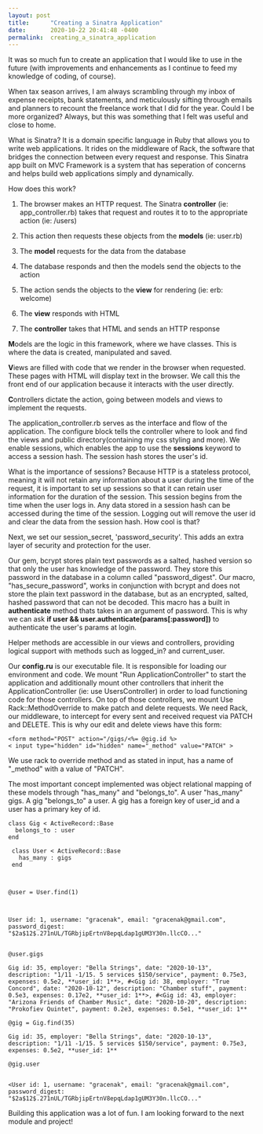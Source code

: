 ```yaml
---
layout: post
title:      "Creating a Sinatra Application"
date:       2020-10-22 20:41:48 -0400
permalink:  creating_a_sinatra_application
---
```



It was so much fun to create an application that I would like to use in the future (with improvements and enhancements as I continue to feed my knowledge of coding, of course). 

When tax season arrives, I am always scrambling through my inbox of expense receipts, bank statements, and meticulously sifting through emails and planners to recount the freelance work that I did for the year. Could I be more organized? Always, but this was something that I felt was useful and close to home.

What is Sinatra? It is a domain specific language in Ruby that allows you to write web applications. It rides on the middleware of Rack, the software that bridges the connection between every request and response. 
This Sinatra app built on MVC Framework is a system that has seperation of concerns and helps build web applications simply and dynamically.

How does this work?

1. The browser makes an HTTP request. The Sinatra **controller** (ie: app_controller.rb)  takes that request and routes it to to the appropriate action (ie: /users)

2. This action then requests these objects from the **models** (ie: user.rb) 

3. The **model** requests for the data from the database

4. The database responds and then the models send the objects to the action

5. The action sends the objects to the **view** for rendering (ie: erb: welcome)

6. The **view** responds with HTML

7.  The **controller** takes that HTML and sends an HTTP response

**M**odels are the logic in this framework, where we have classes. This is where the data is created, manipulated and saved.

**V**iews are filled with code that we render in the browser when requested. These pages with HTML will display text in the browser. We call this the front end of our application because it interacts with the user directly.

**C**ontrollers dictate the action, going between models and views to implement the requests.

The application_controller.rb serves as the interface and flow of the application. The configure block tells the controller where to look and find the views and public directory(containing my css styling and more). We enable sessions, which enables the app to use the **sessions** keyword to access a session hash. The session hash stores the user's id. 

What is the importance of sessions? Because HTTP is a stateless protocol, meaning it will not retain any information about a user during the time of the request, it is important to set up sessions so that it can retain user information for the duration of the session. This session begins from the time when the user logs in. Any data stored in a session hash can be accessed  during the time of the session. Logging out will remove the user id and clear the data from the session hash. How cool is that? 

Next, we set our session_secret, 'password_security'. This adds an extra layer of security and protection for the user. 

Our gem, bcrypt stores plain text passwords as a salted, hashed version so that only the user has knowledge of the password. They store this password in the database in a column called "password_digest". Our macro, "has_secure_password", works in conjunction with bcrypt and does not store the plain text password in the database, but as an encrypted, salted, hashed password that can not be decoded. This macro has a built in **authenticate** method thats takes in an argument of password. This is why we can ask 
**if user && user.authenticate(params[:password])** to authenticate the user's params at login.


Helper methods are accessible in our views and controllers, providing logical support with methods such as logged_in? and current_user.

Our **config.ru** is our executable file. It is responsible for loading our environment and code.  We mount "Run ApplicationController" to start the application and additionally mount other controllers that inherit the ApplicationController  (ie: use UsersController) in order to load functioning code for those controllers. On top of those controllers, we mount Use Rack::MethodOverride to make patch and delete requests. We need Rack, our middleware, to intercept for every sent and received request via PATCH and DELETE. This is why our edit and delete views have this form:

```
<form method="POST" action="/gigs/<%= @gig.id %>
< input type="hidden" id="hidden" name="_method" value="PATCH" > 
```


We use rack to override method and as stated in input, has a name of "_method"  with a value of "PATCH".

The most important concept implemented was object relational mapping of these models through "has_many" and "belongs_to". A user "has_many" gigs. A gig "belongs_to" a user. A gig has a foreign key of user_id and a user has a primary key of id.

```
class Gig < ActiveRecord::Base
  belongs_to : user	
end

 class User < ActiveRecord::Base
   has_many : gigs 
 end



@user = User.find(1)



User id: 1, username: "gracenak", email: "gracenak@gmail.com", password_digest:
"$2a$12$.271nUL/TGRbjipErtnV8epqLdap1gUM3Y30n.llcCO..."


@user.gigs

Gig id: 35, employer: "Bella Strings", date: "2020-10-13", description: "1/11 -1/15. 5 services $150/service", payment: 0.75e3, expenses: 0.5e2, **user_id: 1**>, #<Gig id: 38, employer: "True Concord", date: "2020-10-12", description: "Chamber stuff", payment: 0.5e3, expenses: 0.17e2, **user_id: 1**>, #<Gig id: 43, employer: "Arizona Friends of Chamber Music", date: "2020-10-20", description: "Prokofiev Quintet", payment: 0.2e3, expenses: 0.5e1, **user_id: 1**

@gig = Gig.find(35)

Gig id: 35, employer: "Bella Strings", date: "2020-10-13", description: "1/11 -1/15. 5 services $150/service", payment: 0.75e3, expenses: 0.5e2, **user_id: 1**

@gig.user


<User id: 1, username: "gracenak", email: "gracenak@gmail.com", password_digest: "$2a$12$.271nUL/TGRbjipErtnV8epqLdap1gUM3Y30n.llcCO..."

```


Building this application was a lot of fun. I am looking forward to the next module and project!









		
		




